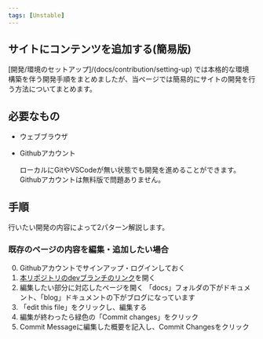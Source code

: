 ```yaml
---
tags: [Unstable]
---
```


## サイトにコンテンツを追加する(簡易版)

[開発/環境のセットアップ]/(docs/contribution/setting-up) では本格的な環境構築を伴う開発手順をまとめましたが、当ページでは簡易的にサイトの開発を行う方法についてまとめます。


## 必要なもの
- ウェブブラウザ
- Githubアカウント

  ローカルにGitやVSCodeが無い状態でも開発を進めることができます。
  Githubアカウントは無料版で問題ありません。

## 手順
行いたい開発の内容によって2パターン解説します。

### 既存のページの内容を編集・追加したい場合

0. Githubアカウントでサインアップ・ログインしておく
1. [本リポジトリのdevブランチのリンク](https://github.com/All-Japan-Model-United-Nations/mogi-re4lity.com/tree/dev)を開く
2. 編集したい部分に対応したページを開く
「docs」フォルダの下がドキュメント、「blog」ドキュメントの下がブログになっています
3. 「edit this file」をクリックし、編集する
4. 編集が終わったら緑色の「Commit changes」をクリック
5. Commit Messageに編集した概要を記入し、Commit Changesをクリック
   
